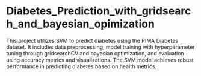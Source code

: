 # Diabetes_Prediction_with_gridsearch_and_bayesian_opimization
This project utilizes SVM to predict diabetes using the PIMA Diabetes dataset. It includes data preprocessing, model training with hyperparameter tuning through gridsearchCV and bayesian optimization, and evaluation using accuracy metrics and visualizations. The SVM model achieves robust performance in predicting diabetes based on health metrics.
